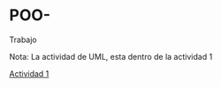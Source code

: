 # POO-
Trabajo

Nota: La actividad de UML, esta dentro de la actividad 1

[Actividad 1](./Setup/README.md)

